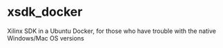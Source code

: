 # xsdk_docker
Xilinx SDK in a Ubuntu Docker, for those who have trouble with the native Windows/Mac OS versions
